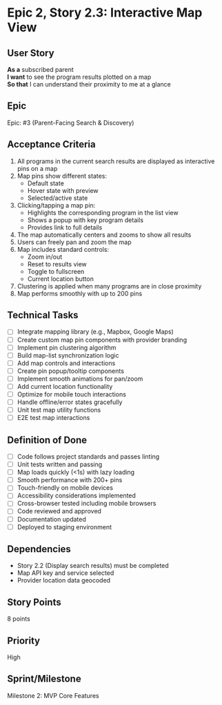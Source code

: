 # Epic 2, Story 2.3: Interactive Map View

## User Story
**As a** subscribed parent  
**I want** to see the program results plotted on a map  
**So that** I can understand their proximity to me at a glance

## Epic
Epic: #3 (Parent-Facing Search & Discovery)

## Acceptance Criteria
1. All programs in the current search results are displayed as interactive pins on a map
2. Map pins show different states:
   - Default state
   - Hover state with preview
   - Selected/active state
3. Clicking/tapping a map pin:
   - Highlights the corresponding program in the list view
   - Shows a popup with key program details
   - Provides link to full details
4. The map automatically centers and zooms to show all results
5. Users can freely pan and zoom the map
6. Map includes standard controls:
   - Zoom in/out
   - Reset to results view
   - Toggle to fullscreen
   - Current location button
7. Clustering is applied when many programs are in close proximity
8. Map performs smoothly with up to 200 pins

## Technical Tasks
- [ ] Integrate mapping library (e.g., Mapbox, Google Maps)
- [ ] Create custom map pin components with provider branding
- [ ] Implement pin clustering algorithm
- [ ] Build map-list synchronization logic
- [ ] Add map controls and interactions
- [ ] Create pin popup/tooltip components
- [ ] Implement smooth animations for pan/zoom
- [ ] Add current location functionality
- [ ] Optimize for mobile touch interactions
- [ ] Handle offline/error states gracefully
- [ ] Unit test map utility functions
- [ ] E2E test map interactions

## Definition of Done
- [ ] Code follows project standards and passes linting
- [ ] Unit tests written and passing
- [ ] Map loads quickly (<1s) with lazy loading
- [ ] Smooth performance with 200+ pins
- [ ] Touch-friendly on mobile devices
- [ ] Accessibility considerations implemented
- [ ] Cross-browser tested including mobile browsers
- [ ] Code reviewed and approved
- [ ] Documentation updated
- [ ] Deployed to staging environment

## Dependencies
- Story 2.2 (Display search results) must be completed
- Map API key and service selected
- Provider location data geocoded

## Story Points
8 points

## Priority
High

## Sprint/Milestone
Milestone 2: MVP Core Features